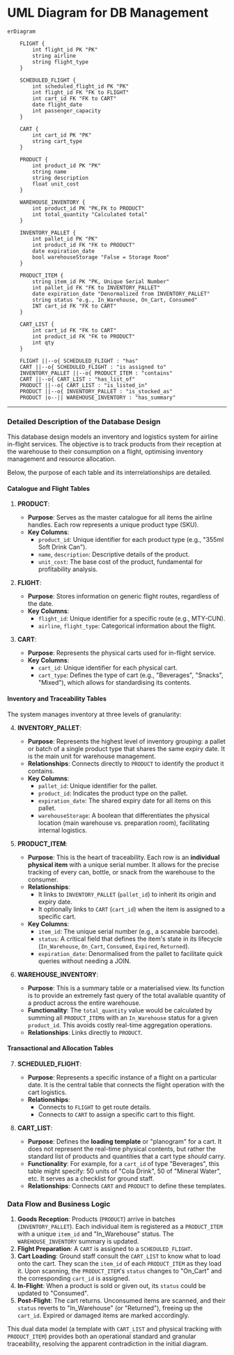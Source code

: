 # UML Diagram for DB Management

```mermaid
erDiagram

    FLIGHT {
        int flight_id PK "PK"
        string airline
        string flight_type
    }

    SCHEDULED_FLIGHT {
        int scheduled_flight_id PK "PK"
        int flight_id FK "FK to FLIGHT"
        int cart_id FK "FK to CART"
        date flight_date
        int passenger_capacity
    }

    CART {
        int cart_id PK "PK"
        string cart_type
    }

    PRODUCT {
        int product_id PK "PK"
        string name
        string description
        float unit_cost
    }

    WAREHOUSE_INVENTORY {
        int product_id PK "PK,FK to PRODUCT"
        int total_quantity "Calculated total"
    }

    INVENTORY_PALLET {
        int pallet_id PK "PK"
        int product_id FK "FK to PRODUCT"
        date expiration_date
        bool warehouseStorage "False = Storage Room"
    }

    PRODUCT_ITEM {
        string item_id PK "PK, Unique Serial Number"
        int pallet_id FK "FK to INVENTORY_PALLET"
        date expiration_date "Denormalized from INVENTORY_PALLET"
        string status "e.g., In_Warehouse, On_Cart, Consumed"
        INT cart_id FK "FK to CART"
    }

    CART_LIST {
        int cart_id FK "FK to CART"
        int product_id FK "FK to PRODUCT"
        int qty
    }

    FLIGHT ||--o{ SCHEDULED_FLIGHT : "has"
    CART ||--o{ SCHEDULED_FLIGHT : "is assigned to"
    INVENTORY_PALLET ||--o{ PRODUCT_ITEM : "contains"
    CART ||--o{ CART_LIST : "has_list_of"
    PRODUCT ||--o{ CART_LIST : "is_listed_in"
    PRODUCT ||--o{ INVENTORY_PALLET : "is_stocked_as"
    PRODUCT |o--|| WAREHOUSE_INVENTORY : "has_summary"
```

---

### Detailed Description of the Database Design

This database design models an inventory and logistics system for airline in-flight services. The objective is to track products from their reception at the warehouse to their consumption on a flight, optimising inventory management and resource allocation.

Below, the purpose of each table and its interrelationships are detailed.

#### Catalogue and Flight Tables

1.  **PRODUCT**:
    *   **Purpose**: Serves as the master catalogue for all items the airline handles. Each row represents a unique product type (SKU).
    *   **Key Columns**:
        *   `product_id`: Unique identifier for each product type (e.g., "355ml Soft Drink Can").
        *   `name`, `description`: Descriptive details of the product.
        *   `unit_cost`: The base cost of the product, fundamental for profitability analysis.

2.  **FLIGHT**:
    *   **Purpose**: Stores information on generic flight routes, regardless of the date.
    *   **Key Columns**:
        *   `flight_id`: Unique identifier for a specific route (e.g., MTY-CUN).
        *   `airline`, `flight_type`: Categorical information about the flight.

3.  **CART**:
    *   **Purpose**: Represents the physical carts used for in-flight service.
    *   **Key Columns**:
        *   `cart_id`: Unique identifier for each physical cart.
        *   `cart_type`: Defines the type of cart (e.g., "Beverages", "Snacks", "Mixed"), which allows for standardising its contents.

#### Inventory and Traceability Tables

The system manages inventory at three levels of granularity:

4.  **INVENTORY_PALLET**:
    *   **Purpose**: Represents the highest level of inventory grouping: a pallet or batch of a single product type that shares the same expiry date. It is the main unit for warehouse management.
    *   **Relationships**: Connects directly to `PRODUCT` to identify the product it contains.
    *   **Key Columns**:
        *   `pallet_id`: Unique identifier for the pallet.
        *   `product_id`: Indicates the product type on the pallet.
        *   `expiration_date`: The shared expiry date for all items on this pallet.
        *   `warehouseStorage`: A boolean that differentiates the physical location (main warehouse vs. preparation room), facilitating internal logistics.

5.  **PRODUCT_ITEM**:
    *   **Purpose**: This is the heart of traceability. Each row is an **individual physical item** with a unique serial number. It allows for the precise tracking of every can, bottle, or snack from the warehouse to the consumer.
    *   **Relationships**:
        *   It links to `INVENTORY_PALLET` (`pallet_id`) to inherit its origin and expiry date.
        *   It optionally links to `CART` (`cart_id`) when the item is assigned to a specific cart.
    *   **Key Columns**:
        *   `item_id`: The unique serial number (e.g., a scannable barcode).
        *   `status`: A critical field that defines the item's state in its lifecycle (`In_Warehouse`, `On_Cart`, `Consumed`, `Expired`, `Returned`).
        *   `expiration_date`: Denormalised from the pallet to facilitate quick queries without needing a JOIN.

6.  **WAREHOUSE_INVENTORY**:
    *   **Purpose**: This is a summary table or a materialised view. Its function is to provide an extremely fast query of the total available quantity of a product across the entire warehouse.
    *   **Functionality**: The `total_quantity` value would be calculated by summing all `PRODUCT_ITEM`s with an `In_Warehouse` status for a given `product_id`. This avoids costly real-time aggregation operations.
    *   **Relationships**: Links directly to `PRODUCT`.

#### Transactional and Allocation Tables

7.  **SCHEDULED_FLIGHT**:
    *   **Purpose**: Represents a specific instance of a flight on a particular date. It is the central table that connects the flight operation with the cart logistics.
    *   **Relationships**:
        *   Connects to `FLIGHT` to get route details.
        *   Connects to `CART` to assign a specific cart to this flight.

8.  **CART_LIST**:
    *   **Purpose**: Defines the **loading template** or "planogram" for a cart. It does not represent the real-time physical contents, but rather the standard list of products and quantities that a cart type *should* carry.
    *   **Functionality**: For example, for a `cart_id` of type "Beverages", this table might specify: 50 units of "Cola Drink", 50 of "Mineral Water", etc. It serves as a checklist for ground staff.
    *   **Relationships**: Connects `CART` and `PRODUCT` to define these templates.

### Data Flow and Business Logic

1.  **Goods Reception**: Products (`PRODUCT`) arrive in batches (`INVENTORY_PALLET`). Each individual item is registered as a `PRODUCT_ITEM` with a unique `item_id` and "In_Warehouse" status. The `WAREHOUSE_INVENTORY` summary is updated.
2.  **Flight Preparation**: A `CART` is assigned to a `SCHEDULED_FLIGHT`.
3.  **Cart Loading**: Ground staff consult the `CART_LIST` to know what to load onto the cart. They scan the `item_id` of each `PRODUCT_ITEM` as they load it. Upon scanning, the `PRODUCT_ITEM`'s `status` changes to "On_Cart" and the corresponding `cart_id` is assigned.
4.  **In-Flight**: When a product is sold or given out, its `status` could be updated to "Consumed".
5.  **Post-Flight**: The cart returns. Unconsumed items are scanned, and their `status` reverts to "In_Warehouse" (or "Returned"), freeing up the `cart_id`. Expired or damaged items are marked accordingly.

This dual data model (a template with `CART_LIST` and physical tracking with `PRODUCT_ITEM`) provides both an operational standard and granular traceability, resolving the apparent contradiction in the initial diagram.
